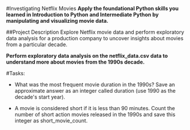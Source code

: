 #Investigating Netflix Movies
**Apply the foundational Python skills you learned in Introduction to Python and Intermediate Python by manipulating and visualizing movie data.**

##Project Description
Explore Netflix movie data and perform exploratory data analysis for a production company to uncover insights about movies from a particular decade.


**Perform exploratory data analysis on the netflix_data.csv data to understand more about movies from the 1990s decade.**

#Tasks:

- What was the most frequent movie duration in the 1990s? Save an approximate answer as an integer called duration (use 1990 as the decade's start year).

- A movie is considered short if it is less than 90 minutes. Count the number of short action movies released in the 1990s and save this integer as short_movie_count.
